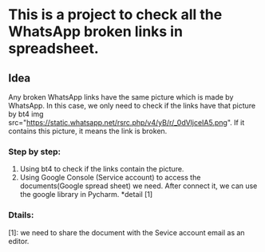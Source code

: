 # This is a project to check all the WhatsApp broken links in spreadsheet.

## Idea
Any broken WhatsApp links have the same picture which is made by WhatsApp. 
In this case, we only need to check if the links have that picture by bt4 img src="https://static.whatsapp.net/rsrc.php/v4/yB/r/_0dVljceIA5.png".
If it contains this picture, it means the link is broken.

### Step by step:
1. Using bt4 to check if the links contain the picture.
2. Using Google Console (Service account) to access the documents(Google spread sheet) we need. After connect it, we can use the google library in Pycharm. *detail [1]


### Dtails:
[1]: we need to share the document with the Sevice account email as an editor. 
